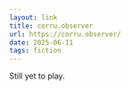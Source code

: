 ```yaml
---
layout: link
title: corru.observer
url: https://corru.observer/
date: 2025-06-11
tags: fiction
---
```


Still yet to play.
